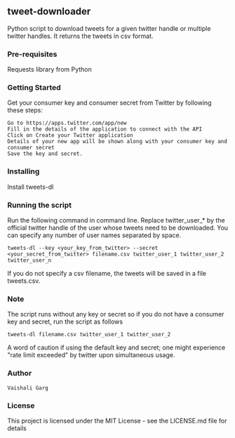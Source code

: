 ## tweet-downloader

Python script to download tweets for a given twitter handle or multiple twitter handles. It returns the tweets in csv format.

### Pre-requisites

Requests library from Python

### Getting Started

Get your consumer key and consumer secret from Twitter by following these steps:

    Go to https://apps.twitter.com/app/new
    Fill in the details of the application to connect with the API
    Click on Create your Twitter application
    Details of your new app will be shown along with your consumer key and consumer secret
    Save the key and secret.

### Installing

Install tweets-dl

### Running the script

Run the following command in command line. Replace twitter_user_* by the official twitter handle of the user whose tweets need to be downloaded. You can specify any number of user names separated by space.

    tweets-dl --key <your_key_from_twitter> --secret <your_secret_from_twitter> filename.csv twitter_user_1 twitter_user_2 twitter_user_n

If you do not specify a csv filename, the tweets will be saved in a file tweets.csv.

### Note

The script runs without any key or secret so if you do not have a consumer key and secret, run the script as follows

    tweets-dl filename.csv twitter_user_1 twitter_user_2

A word of caution if using the default key and secret; one might experience "rate limit exceeded" by twitter upon simultaneous usage.

### Author

    Vaishali Garg

### License

This project is licensed under the MIT License - see the LICENSE.md file for details
